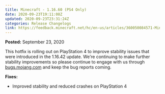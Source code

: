 ```yaml
---
title: Minecraft - 1.16.60 (PS4 Only)
date: 2020-09-23T19:11:08Z
updated: 2020-09-23T23:31:24Z
categories: Release Changelogs
link: https://feedback.minecraft.net/hc/en-us/articles/360050084571-Minecraft-1-16-60-PS4-Only-
---
```


**Posted:** September 23, 2020

This hotfix is rolling out on PlayStation 4 to improve stability issues that were introduced in the 1.16.42 update. We're continuing to make further stability improvements so please continue to engage with us through [bugs.mojang.com](https://bugs.mojang.com/) and keep the bug reports coming.

**Fixes:**

-   Improved stability and reduced crashes on PlayStation 4

